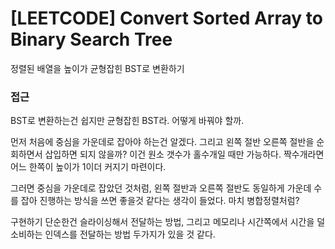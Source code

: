 # [LEETCODE] Convert Sorted Array to Binary Search Tree

정렬된 배열을 높이가 균형잡힌 BST로 변환하기

### 접근

BST로 변환하는건 쉽지만 균형잡힌 BST라. 어떻게 바꿔야 할까.

먼저 처음에 중심을 가운데로 잡아야 하는건 알겠다. 그리고 왼쪽 절반 오른쪽 절반을 순회하면서 삽입하면 되지 않을까? 이건 원소 갯수가 홀수개일 때만 가능하다. 짝수개라면 어느 한쪽이 높이가 1이더 커지기 마련이다.

그러면 중심을 가운데로 잡았던 것처럼, 왼쪽 절반과 오른쪽 절반도 동일하게 가운데 수를 잡아 진행하는 방식을 쓰면 좋을것 같다는 생각이 들었다. 마치 병합정렬처럼?

구현하기 단순한건 슬라이싱해서 전달하는 방법, 그리고 메모리나 시간쪽에서 시간을 덜 소비하는 인덱스를 전달하는 방법 두가지가 있을 것 같다.
